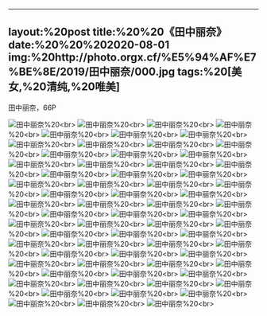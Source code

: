 ﻿---
layout:%20post
title:%20%20《田中丽奈》
date:%20%20%202020-08-01
img:%20http://photo.orgx.cf/%E5%94%AF%E7%BE%8E/2019/田中丽奈/000.jpg
tags:%20[美女,%20清纯,%20唯美]
---

田中丽奈，66P

![田中丽奈](http://photo.orgx.cf/%E5%94%AF%E7%BE%8E/2019/田中丽奈/001.jpg%20''田中丽奈'')%20<br>
![田中丽奈](http://photo.orgx.cf/%E5%94%AF%E7%BE%8E/2019/田中丽奈/002.jpg%20''田中丽奈'')%20<br>
![田中丽奈](http://photo.orgx.cf/%E5%94%AF%E7%BE%8E/2019/田中丽奈/003.jpg%20''田中丽奈'')%20<br>
![田中丽奈](http://photo.orgx.cf/%E5%94%AF%E7%BE%8E/2019/田中丽奈/004.jpg%20''田中丽奈'')%20<br>
![田中丽奈](http://photo.orgx.cf/%E5%94%AF%E7%BE%8E/2019/田中丽奈/005.jpg%20''田中丽奈'')%20<br>
![田中丽奈](http://photo.orgx.cf/%E5%94%AF%E7%BE%8E/2019/田中丽奈/006.jpg%20''田中丽奈'')%20<br>
![田中丽奈](http://photo.orgx.cf/%E5%94%AF%E7%BE%8E/2019/田中丽奈/007.jpg%20''田中丽奈'')%20<br>
![田中丽奈](http://photo.orgx.cf/%E5%94%AF%E7%BE%8E/2019/田中丽奈/008.jpg%20''田中丽奈'')%20<br>
![田中丽奈](http://photo.orgx.cf/%E5%94%AF%E7%BE%8E/2019/田中丽奈/009.jpg%20''田中丽奈'')%20<br>
![田中丽奈](http://photo.orgx.cf/%E5%94%AF%E7%BE%8E/2019/田中丽奈/010.jpg%20''田中丽奈'')%20<br>
![田中丽奈](http://photo.orgx.cf/%E5%94%AF%E7%BE%8E/2019/田中丽奈/011.jpg%20''田中丽奈'')%20<br>
![田中丽奈](http://photo.orgx.cf/%E5%94%AF%E7%BE%8E/2019/田中丽奈/012.jpg%20''田中丽奈'')%20<br>
![田中丽奈](http://photo.orgx.cf/%E5%94%AF%E7%BE%8E/2019/田中丽奈/013.jpg%20''田中丽奈'')%20<br>
![田中丽奈](http://photo.orgx.cf/%E5%94%AF%E7%BE%8E/2019/田中丽奈/014.jpg%20''田中丽奈'')%20<br>
![田中丽奈](http://photo.orgx.cf/%E5%94%AF%E7%BE%8E/2019/田中丽奈/015.jpg%20''田中丽奈'')%20<br>
![田中丽奈](http://photo.orgx.cf/%E5%94%AF%E7%BE%8E/2019/田中丽奈/016.jpg%20''田中丽奈'')%20<br>
![田中丽奈](http://photo.orgx.cf/%E5%94%AF%E7%BE%8E/2019/田中丽奈/017.jpg%20''田中丽奈'')%20<br>
![田中丽奈](http://photo.orgx.cf/%E5%94%AF%E7%BE%8E/2019/田中丽奈/018.jpg%20''田中丽奈'')%20<br>
![田中丽奈](http://photo.orgx.cf/%E5%94%AF%E7%BE%8E/2019/田中丽奈/019.jpg%20''田中丽奈'')%20<br>
![田中丽奈](http://photo.orgx.cf/%E5%94%AF%E7%BE%8E/2019/田中丽奈/020.jpg%20''田中丽奈'')%20<br>
![田中丽奈](http://photo.orgx.cf/%E5%94%AF%E7%BE%8E/2019/田中丽奈/021.jpg%20''田中丽奈'')%20<br>
![田中丽奈](http://photo.orgx.cf/%E5%94%AF%E7%BE%8E/2019/田中丽奈/022.jpg%20''田中丽奈'')%20<br>
![田中丽奈](http://photo.orgx.cf/%E5%94%AF%E7%BE%8E/2019/田中丽奈/023.jpg%20''田中丽奈'')%20<br>
![田中丽奈](http://photo.orgx.cf/%E5%94%AF%E7%BE%8E/2019/田中丽奈/024.jpg%20''田中丽奈'')%20<br>
![田中丽奈](http://photo.orgx.cf/%E5%94%AF%E7%BE%8E/2019/田中丽奈/025.jpg%20''田中丽奈'')%20<br>
![田中丽奈](http://photo.orgx.cf/%E5%94%AF%E7%BE%8E/2019/田中丽奈/026.jpg%20''田中丽奈'')%20<br>
![田中丽奈](http://photo.orgx.cf/%E5%94%AF%E7%BE%8E/2019/田中丽奈/027.jpg%20''田中丽奈'')%20<br>
![田中丽奈](http://photo.orgx.cf/%E5%94%AF%E7%BE%8E/2019/田中丽奈/028.jpg%20''田中丽奈'')%20<br>
![田中丽奈](http://photo.orgx.cf/%E5%94%AF%E7%BE%8E/2019/田中丽奈/029.jpg%20''田中丽奈'')%20<br>
![田中丽奈](http://photo.orgx.cf/%E5%94%AF%E7%BE%8E/2019/田中丽奈/030.jpg%20''田中丽奈'')%20<br>
![田中丽奈](http://photo.orgx.cf/%E5%94%AF%E7%BE%8E/2019/田中丽奈/031.jpg%20''田中丽奈'')%20<br>
![田中丽奈](http://photo.orgx.cf/%E5%94%AF%E7%BE%8E/2019/田中丽奈/032.jpg%20''田中丽奈'')%20<br>
![田中丽奈](http://photo.orgx.cf/%E5%94%AF%E7%BE%8E/2019/田中丽奈/033.jpg%20''田中丽奈'')%20<br>
![田中丽奈](http://photo.orgx.cf/%E5%94%AF%E7%BE%8E/2019/田中丽奈/034.jpg%20''田中丽奈'')%20<br>
![田中丽奈](http://photo.orgx.cf/%E5%94%AF%E7%BE%8E/2019/田中丽奈/035.jpg%20''田中丽奈'')%20<br>
![田中丽奈](http://photo.orgx.cf/%E5%94%AF%E7%BE%8E/2019/田中丽奈/036.jpg%20''田中丽奈'')%20<br>
![田中丽奈](http://photo.orgx.cf/%E5%94%AF%E7%BE%8E/2019/田中丽奈/037.jpg%20''田中丽奈'')%20<br>
![田中丽奈](http://photo.orgx.cf/%E5%94%AF%E7%BE%8E/2019/田中丽奈/038.jpg%20''田中丽奈'')%20<br>
![田中丽奈](http://photo.orgx.cf/%E5%94%AF%E7%BE%8E/2019/田中丽奈/039.jpg%20''田中丽奈'')%20<br>
![田中丽奈](http://photo.orgx.cf/%E5%94%AF%E7%BE%8E/2019/田中丽奈/040.jpg%20''田中丽奈'')%20<br>
![田中丽奈](http://photo.orgx.cf/%E5%94%AF%E7%BE%8E/2019/田中丽奈/041.jpg%20''田中丽奈'')%20<br>
![田中丽奈](http://photo.orgx.cf/%E5%94%AF%E7%BE%8E/2019/田中丽奈/042.jpg%20''田中丽奈'')%20<br>
![田中丽奈](http://photo.orgx.cf/%E5%94%AF%E7%BE%8E/2019/田中丽奈/043.jpg%20''田中丽奈'')%20<br>
![田中丽奈](http://photo.orgx.cf/%E5%94%AF%E7%BE%8E/2019/田中丽奈/044.jpg%20''田中丽奈'')%20<br>
![田中丽奈](http://photo.orgx.cf/%E5%94%AF%E7%BE%8E/2019/田中丽奈/045.jpg%20''田中丽奈'')%20<br>
![田中丽奈](http://photo.orgx.cf/%E5%94%AF%E7%BE%8E/2019/田中丽奈/046.jpg%20''田中丽奈'')%20<br>
![田中丽奈](http://photo.orgx.cf/%E5%94%AF%E7%BE%8E/2019/田中丽奈/047.jpg%20''田中丽奈'')%20<br>
![田中丽奈](http://photo.orgx.cf/%E5%94%AF%E7%BE%8E/2019/田中丽奈/048.jpg%20''田中丽奈'')%20<br>
![田中丽奈](http://photo.orgx.cf/%E5%94%AF%E7%BE%8E/2019/田中丽奈/049.jpg%20''田中丽奈'')%20<br>
![田中丽奈](http://photo.orgx.cf/%E5%94%AF%E7%BE%8E/2019/田中丽奈/050.jpg%20''田中丽奈'')%20<br>
![田中丽奈](http://photo.orgx.cf/%E5%94%AF%E7%BE%8E/2019/田中丽奈/051.jpg%20''田中丽奈'')%20<br>
![田中丽奈](http://photo.orgx.cf/%E5%94%AF%E7%BE%8E/2019/田中丽奈/052.jpg%20''田中丽奈'')%20<br>
![田中丽奈](http://photo.orgx.cf/%E5%94%AF%E7%BE%8E/2019/田中丽奈/053.jpg%20''田中丽奈'')%20<br>
![田中丽奈](http://photo.orgx.cf/%E5%94%AF%E7%BE%8E/2019/田中丽奈/054.jpg%20''田中丽奈'')%20<br>
![田中丽奈](http://photo.orgx.cf/%E5%94%AF%E7%BE%8E/2019/田中丽奈/055.jpg%20''田中丽奈'')%20<br>
![田中丽奈](http://photo.orgx.cf/%E5%94%AF%E7%BE%8E/2019/田中丽奈/056.jpg%20''田中丽奈'')%20<br>
![田中丽奈](http://photo.orgx.cf/%E5%94%AF%E7%BE%8E/2019/田中丽奈/057.jpg%20''田中丽奈'')%20<br>
![田中丽奈](http://photo.orgx.cf/%E5%94%AF%E7%BE%8E/2019/田中丽奈/058.jpg%20''田中丽奈'')%20<br>
![田中丽奈](http://photo.orgx.cf/%E5%94%AF%E7%BE%8E/2019/田中丽奈/059.jpg%20''田中丽奈'')%20<br>
![田中丽奈](http://photo.orgx.cf/%E5%94%AF%E7%BE%8E/2019/田中丽奈/060.jpg%20''田中丽奈'')%20<br>
![田中丽奈](http://photo.orgx.cf/%E5%94%AF%E7%BE%8E/2019/田中丽奈/061.jpg%20''田中丽奈'')%20<br>
![田中丽奈](http://photo.orgx.cf/%E5%94%AF%E7%BE%8E/2019/田中丽奈/062.jpg%20''田中丽奈'')%20<br>
![田中丽奈](http://photo.orgx.cf/%E5%94%AF%E7%BE%8E/2019/田中丽奈/063.jpg%20''田中丽奈'')%20<br>
![田中丽奈](http://photo.orgx.cf/%E5%94%AF%E7%BE%8E/2019/田中丽奈/064.jpg%20''田中丽奈'')%20<br>
![田中丽奈](http://photo.orgx.cf/%E5%94%AF%E7%BE%8E/2019/田中丽奈/065.jpg%20''田中丽奈'')%20<br>
![田中丽奈](http://photo.orgx.cf/%E5%94%AF%E7%BE%8E/2019/田中丽奈/066.jpg%20''田中丽奈'')%20<br>


